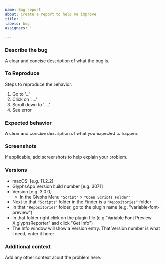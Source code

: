 ```yaml
---
name: Bug report
about: Create a report to help me improve
title: ''
labels: bug
assignees: ''

---
```


### Describe the bug
A clear and concise description of what the bug is.

### To Reproduce
Steps to reproduce the behavior:
1. Go to '...'
2. Click on '....'
3. Scroll down to '....'
4. See error

### Expected behavior
A clear and concise description of what you expected to happen.

### Screenshots
If applicable, add screenshots to help explain your problem.

### Versions
 - macOS: [e.g. 11.2.2]
 - GlyphsApp Version build number [e.g. 3071]
 - Version [e.g. 3.0.0]
   - In the Glyphs Menu `"Script"` > `"Open Scripts Folder"`
  - Next to that `"Scripts"` folder in the Finder is a `"Repositories"` folder
  - In that `"Repositories"` folder, go to the plugin name (e.g. "variable-font-preview")
  - In that folder right click on the plugin file (e.g."Variable Font Preview X.glyphsReporter" and click "Get Info")
  - The Info window will show a Version entry. That Version number is what I need, enter it here:

### Additional context
Add any other context about the problem here.
